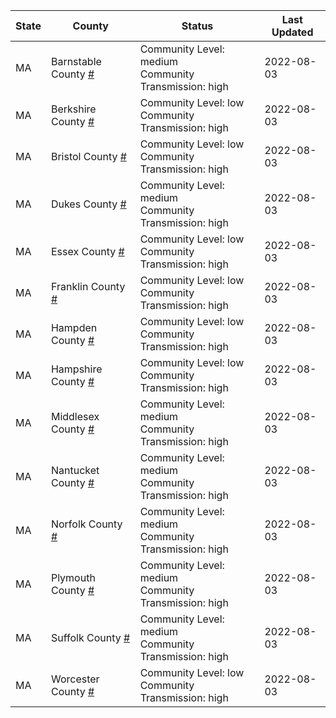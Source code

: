 State | County | Status | Last Updated
--- | --- | --- | --- 
MA | Barnstable County <a href="#barnstable_county">#</a> | <a name="barnstable_county"></a>Community Level: medium<br/>Community Transmission: high | 2022-08-03
MA | Berkshire County <a href="#berkshire_county">#</a> | <a name="berkshire_county"></a>Community Level: low<br/>Community Transmission: high | 2022-08-03
MA | Bristol County <a href="#bristol_county">#</a> | <a name="bristol_county"></a>Community Level: low<br/>Community Transmission: high | 2022-08-03
MA | Dukes County <a href="#dukes_county">#</a> | <a name="dukes_county"></a>Community Level: medium<br/>Community Transmission: high | 2022-08-03
MA | Essex County <a href="#essex_county">#</a> | <a name="essex_county"></a>Community Level: low<br/>Community Transmission: high | 2022-08-03
MA | Franklin County <a href="#franklin_county">#</a> | <a name="franklin_county"></a>Community Level: low<br/>Community Transmission: high | 2022-08-03
MA | Hampden County <a href="#hampden_county">#</a> | <a name="hampden_county"></a>Community Level: low<br/>Community Transmission: high | 2022-08-03
MA | Hampshire County <a href="#hampshire_county">#</a> | <a name="hampshire_county"></a>Community Level: low<br/>Community Transmission: high | 2022-08-03
MA | Middlesex County <a href="#middlesex_county">#</a> | <a name="middlesex_county"></a>Community Level: medium<br/>Community Transmission: high | 2022-08-03
MA | Nantucket County <a href="#nantucket_county">#</a> | <a name="nantucket_county"></a>Community Level: medium<br/>Community Transmission: high | 2022-08-03
MA | Norfolk County <a href="#norfolk_county">#</a> | <a name="norfolk_county"></a>Community Level: medium<br/>Community Transmission: high | 2022-08-03
MA | Plymouth County <a href="#plymouth_county">#</a> | <a name="plymouth_county"></a>Community Level: medium<br/>Community Transmission: high | 2022-08-03
MA | Suffolk County <a href="#suffolk_county">#</a> | <a name="suffolk_county"></a>Community Level: medium<br/>Community Transmission: high | 2022-08-03
MA | Worcester County <a href="#worcester_county">#</a> | <a name="worcester_county"></a>Community Level: low<br/>Community Transmission: high | 2022-08-03
